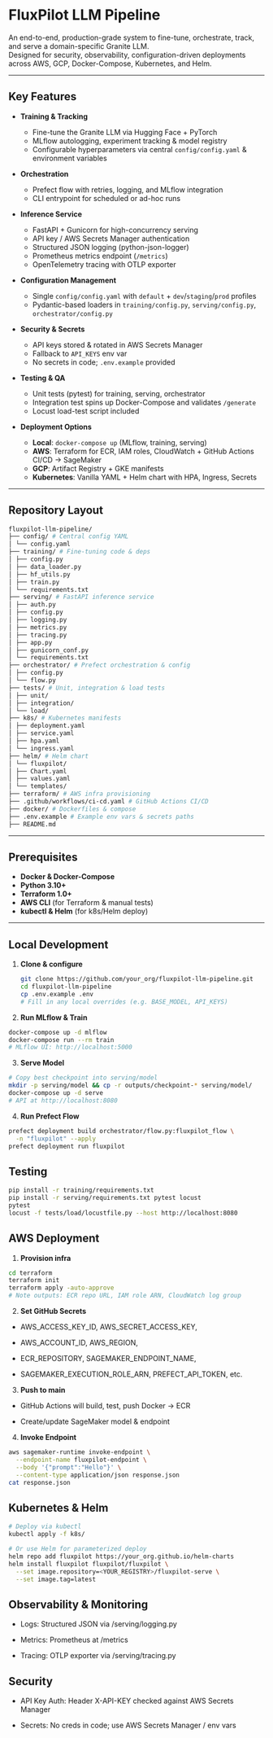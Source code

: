 # FluxPilot LLM Pipeline

An end-to-end, production-grade system to fine-tune, orchestrate, track, and serve a domain-specific Granite LLM.  
Designed for security, observability, configuration-driven deployments across AWS, GCP, Docker-Compose, Kubernetes, and Helm.

---

## Key Features

- **Training & Tracking**  
  - Fine-tune the Granite LLM via Hugging Face + PyTorch  
  - MLflow autologging, experiment tracking & model registry  
  - Configurable hyperparameters via central `config/config.yaml` & environment variables  

- **Orchestration**  
  - Prefect flow with retries, logging, and MLflow integration  
  - CLI entrypoint for scheduled or ad-hoc runs  

- **Inference Service**  
  - FastAPI + Gunicorn for high-concurrency serving  
  - API key / AWS Secrets Manager authentication  
  - Structured JSON logging (python-json-logger)  
  - Prometheus metrics endpoint (`/metrics`)  
  - OpenTelemetry tracing with OTLP exporter  

- **Configuration Management**  
  - Single `config/config.yaml` with `default` + `dev`/`staging`/`prod` profiles  
  - Pydantic-based loaders in `training/config.py`, `serving/config.py`, `orchestrator/config.py`  

- **Security & Secrets**  
  - API keys stored & rotated in AWS Secrets Manager  
  - Fallback to `API_KEYS` env var  
  - No secrets in code; `.env.example` provided  

- **Testing & QA**  
  - Unit tests (pytest) for training, serving, orchestrator  
  - Integration test spins up Docker-Compose and validates `/generate`  
  - Locust load-test script included  

- **Deployment Options**  
  - **Local**: `docker-compose up` (MLflow, training, serving)  
  - **AWS**: Terraform for ECR, IAM roles, CloudWatch + GitHub Actions CI/CD → SageMaker  
  - **GCP**: Artifact Registry + GKE manifests  
  - **Kubernetes**: Vanilla YAML + Helm chart with HPA, Ingress, Secrets  

---

## Repository Layout
  ```bash
  fluxpilot-llm-pipeline/
  ├── config/ # Central config YAML
  │ └── config.yaml
  ├── training/ # Fine-tuning code & deps
  │ ├── config.py
  │ ├── data_loader.py
  │ ├── hf_utils.py
  │ ├── train.py
  │ └── requirements.txt
  ├── serving/ # FastAPI inference service
  │ ├── auth.py
  │ ├── config.py
  │ ├── logging.py
  │ ├── metrics.py
  │ ├── tracing.py
  │ ├── app.py
  │ ├── gunicorn_conf.py
  │ └── requirements.txt
  ├── orchestrator/ # Prefect orchestration & config
  │ ├── config.py
  │ └── flow.py
  ├── tests/ # Unit, integration & load tests
  │ ├── unit/
  │ ├── integration/
  │ └── load/
  ├── k8s/ # Kubernetes manifests
  │ ├── deployment.yaml
  │ ├── service.yaml
  │ ├── hpa.yaml
  │ └── ingress.yaml
  ├── helm/ # Helm chart
  │ └── fluxpilot/
  │ ├── Chart.yaml
  │ ├── values.yaml
  │ └── templates/
  ├── terraform/ # AWS infra provisioning
  ├── .github/workflows/ci-cd.yaml # GitHub Actions CI/CD
  ├── docker/ # Dockerfiles & compose
  ├── .env.example # Example env vars & secrets paths
  ├── README.md
  ```

---

## Prerequisites

- **Docker & Docker-Compose**  
- **Python 3.10+**  
- **Terraform 1.0+**  
- **AWS CLI** (for Terraform & manual tests)  
- **kubectl & Helm** (for k8s/Helm deploy)  

---

## Local Development

1. **Clone & configure**  
   ```bash
   git clone https://github.com/your_org/fluxpilot-llm-pipeline.git
   cd fluxpilot-llm-pipeline
   cp .env.example .env
   # Fill in any local overrides (e.g. BASE_MODEL, API_KEYS)
   ```

2. **Run MLflow & Train**
  ```bash
  docker-compose up -d mlflow
  docker-compose run --rm train
  # MLflow UI: http://localhost:5000
  ```

3. **Serve Model**
  ```bash
  # Copy best checkpoint into serving/model
  mkdir -p serving/model && cp -r outputs/checkpoint-* serving/model/
  docker-compose up -d serve
  # API at http://localhost:8080
  ```

4. **Run Prefect Flow**
  ```bash
  prefect deployment build orchestrator/flow.py:fluxpilot_flow \
    -n "fluxpilot" --apply
  prefect deployment run fluxpilot
  ```

## Testing
  ```bash
  pip install -r training/requirements.txt
  pip install -r serving/requirements.txt pytest locust
  pytest
  locust -f tests/load/locustfile.py --host http://localhost:8080
  ```

##  AWS Deployment

1. **Provision infra**
  ```bash
  cd terraform
  terraform init
  terraform apply -auto-approve
  # Note outputs: ECR repo URL, IAM role ARN, CloudWatch log group
  ```
2. **Set GitHub Secrets**

- AWS_ACCESS_KEY_ID, AWS_SECRET_ACCESS_KEY,

- AWS_ACCOUNT_ID, AWS_REGION,

- ECR_REPOSITORY, SAGEMAKER_ENDPOINT_NAME,

- SAGEMAKER_EXECUTION_ROLE_ARN, PREFECT_API_TOKEN, etc.

3. **Push to main**

- GitHub Actions will build, test, push Docker → ECR

- Create/update SageMaker model & endpoint

4. **Invoke Endpoint**
  ```bash
  aws sagemaker-runtime invoke-endpoint \
    --endpoint-name fluxpilot-endpoint \
    --body '{"prompt":"Hello"}' \
    --content-type application/json response.json
  cat response.json
  ```

## Kubernetes & Helm
  ```bash
  # Deploy via kubectl
  kubectl apply -f k8s/

  # Or use Helm for parameterized deploy
  helm repo add fluxpilot https://your_org.github.io/helm-charts
  helm install fluxpilot fluxpilot/fluxpilot \
    --set image.repository=<YOUR_REGISTRY>/fluxpilot-serve \
    --set image.tag=latest
  ```

## Observability & Monitoring

- Logs: Structured JSON via /serving/logging.py

- Metrics: Prometheus at /metrics

- Tracing: OTLP exporter via /serving/tracing.py

## Security
- API Key Auth: Header X-API-KEY checked against AWS Secrets Manager

- Secrets: No creds in code; use AWS Secrets Manager / env vars

